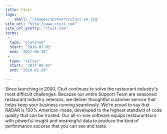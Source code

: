 ```yaml
---
title: Ctuit
logo:
    small: "/images/sponsors/ctuit-sm.jpg"
site_url: "http://www.ctuit.com"
site_url_pretty: "ctuit.com"
terms:
 -
  type: "platinum"
  start: "2016-07-01"
  end: "2017-06-30"
 -
  type: "silver"
  start: "2017-09-01"
  end: "2018-02-28"

---
```

Since launching in 2000, Ctuit continues to solve the restaurant industry's most difficult challenges. Because our entire Support Team are seasoned restaurant industry veterans, we deliver thoughtful customer service that helps keep your business running seamlessly. We're proud to say that RADAR is 100% American-made, developed to the highest standard of code quality that can be trusted. Our all-in-one software equips restauranteurs with powerful insight and meaningful data to produce the kind of performance success that you can see and taste.
